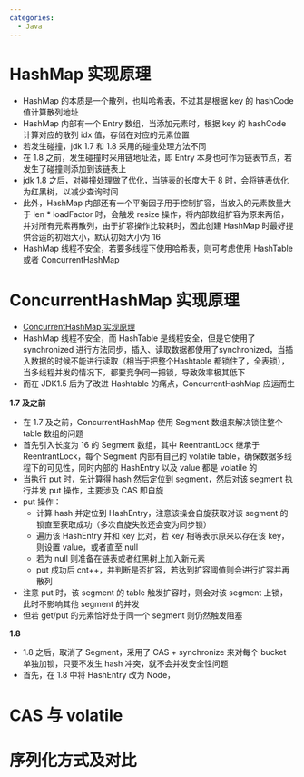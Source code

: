 ```yaml
---
categories:
  - Java
---
```



# HashMap 实现原理

- HashMap 的本质是一个散列，也叫哈希表，不过其是根据 key 的 hashCode 值计算散列地址
- HashMap 内部有一个 Entry 数组，当添加元素时，根据 key 的 hashCode 计算对应的散列 idx 值，存储在对应的元素位置
- 若发生碰撞，jdk 1.7 和 1.8 采用的碰撞处理方法不同
- 在 1.8 之前，发生碰撞时采用链地址法，即 Entry 本身也可作为链表节点，若发生了碰撞则添加到该链表上
- jdk 1.8 之后，对碰撞处理做了优化，当链表的长度大于 8 时，会将链表优化为红黑树，以减少查询时间
- 此外，HashMap 内部还有一个平衡因子用于控制扩容，当放入的元素数量大于 len * loadFactor 时，会触发 resize 操作，将内部数组扩容为原来两倍，并对所有元素再散列，由于扩容操作比较耗时，因此创建 HashMap 时最好提供合适的初始大小，默认初始大小为 16
- HashMap 线程不安全，若要多线程下使用哈希表，则可考虑使用 HashTable 或者 ConcurrentHashMap

# ConcurrentHashMap 实现原理

- [ConcurrentHashMap 实现原理](https://crossoverjie.top/2018/07/23/java-senior/ConcurrentHashMap/)
- HashMap 线程不安全，而 HashTable 是线程安全，但是它使用了 synchronized 进行方法同步，插入、读取数据都使用了synchronized，当插入数据的时候不能进行读取（相当于把整个Hashtable 都锁住了，全表锁），当多线程并发的情况下，都要竞争同一把锁，导致效率极其低下
- 而在 JDK1.5 后为了改进 Hashtable 的痛点，ConcurrentHashMap 应运而生

**1.7 及之前**

- 在 1.7 及之前，ConcurrentHashMap 使用 Segment 数组来解决锁住整个 table 数组的问题
- 首先引入长度为 16 的 Segment 数组，其中 ReentrantLock 继承于 ReentrantLock，每个 Segment 内部有自己的 volatile table，确保数据多线程下的可见性，同时内部的 HashEntry 以及 value 都是 volatile 的
- 当执行 put 时，先计算得 hash 然后定位到 segment，然后对该 segment 执行并发 put 操作，主要涉及 CAS 即自旋
- put 操作：
    - 计算 hash 并定位到 HashEntry，注意该操会自旋获取对该 segment 的锁直至获取成功（多次自旋失败还会变为同步锁）
    - 遍历该 HashEntry 并和 key 比对，若 key 相等表示原来以存在该 key，则设置 value，或者直至 null
    - 若为 null 则准备在链表或者红黑树上加入新元素
    - put 成功后 cnt++，并判断是否扩容，若达到扩容阈值则会进行扩容并再散列
- 注意 put 时，该 segment 的 table 触发扩容时，则会对该 segment 上锁，此时不影响其他 segment 的并发
- 但若 get/put 的元素恰好处于同一个 segment 则仍然触发阻塞

**1.8**

- 1.8 之后，取消了 Segment，采用了 CAS + synchronize 来对每个 bucket 单独加锁，只要不发生 hash 冲突，就不会并发安全性问题
- 首先，在 1.8 中将 HashEntry 改为 Node，


# CAS 与 volatile




# 序列化方式及对比
